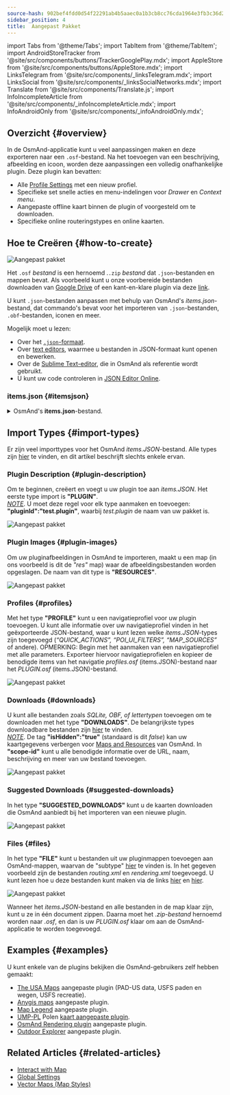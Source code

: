 ```yaml
---
source-hash: 902bef4fdd0d54f22291ab4b5aaec0a1b3cb8cc76cda1964e3fb3c36d2adb6fb
sidebar_position: 4
title:  Aangepast Pakket
---
```


import Tabs from '@theme/Tabs';
import TabItem from '@theme/TabItem';
import AndroidStoreTracker from '@site/src/components/buttons/TrackerGooglePlay.mdx';
import AppleStore from '@site/src/components/buttons/AppleStore.mdx';
import LinksTelegram from '@site/src/components/_linksTelegram.mdx';
import LinksSocial from '@site/src/components/_linksSocialNetworks.mdx';
import Translate from '@site/src/components/Translate.js';
import InfoIncompleteArticle from '@site/src/components/_infoIncompleteArticle.mdx';
import InfoAndroidOnly from '@site/src/components/_infoAndroidOnly.mdx';


## Overzicht {#overview}

In de OsmAnd-applicatie kunt u veel aanpassingen maken en deze exporteren naar een `.osf`-bestand. Na het toevoegen van een beschrijving, afbeelding en icoon, worden deze aanpassingen een volledig onafhankelijke plugin. Deze plugin kan bevatten:

- Alle [Profile Settings](../personal/profiles.md) met een nieuw profiel.
- Specifieke set snelle acties en menu-indelingen voor *Drawer* en *Context menu*.
- Aangepaste offline kaart binnen de plugin of voorgesteld om te downloaden.
- Specifieke online routeringstypes en online kaarten.


## Hoe te Creëren {#how-to-create}

![Aangepast pakket](@site/static/img/plugins/custom/1.jpg)

Het `.osf` *bestand* is een hernoemd .`.zip` *bestand* dat `.json`-bestanden en mappen bevat. Als voorbeeld kunt u onze voorbereide bestanden downloaden van [Google Drive](https://drive.google.com/drive/folders/1wDPGThkdRi9_3UrCKROgt49qi-1gM6jk?usp=sharing) of een kant-en-klare plugin via deze [link](https://drive.google.com/open?id=1efZ01uAIL27aTQLLoTl8KYH-ts_WSRSe).  

U kunt `.json`-bestanden aanpassen met behulp van OsmAnd's *items.json*-bestand, dat commando's bevat voor het importeren van `.json`-bestanden, `.obf`-bestanden, iconen en meer.

Mogelijk moet u lezen:

- Over het [`.json`-formaat](https://en.wikipedia.org/wiki/JSON).
- Over [text editors](https://en.wikipedia.org/wiki/List_of_text_editors), waarmee u bestanden in JSON-formaat kunt openen en bewerken.
- Over de [Sublime Text-editor](https://en.wikipedia.org/wiki/Sublime_Text), die in OsmAnd als referentie wordt gebruikt.
- U kunt uw code controleren in [JSON Editor Online](https://jsoneditoronline.org/).


### items.json {#itemsjson}

<details>
<summary> OsmAnd's <b>items.json</b>-bestand. </summary> 

```
{
   "version":1,
   "items":[

      {
         "type":"PLUGIN",
         "pluginId":"test.plugin",
         "version" : 1,
         "icon": {
             "" : "@plugin-id.png"
             
         },
         "image": {
             "" :"@plugin-image.webp"
         },
         "name":{
            "":"Test Plugin",
            "ru":"Test Plugin: RU language"
         },
         "description":{
            "":"This package is a test package and displays test information.",
            "ru":"This package is a test package and displays test information. RU language."
         }
      },

      {
         "type":"RESOURCES",
         "pluginId":"test.plugin",
         "file":"res"
      },


      {
         "type":"DOWNLOADS",
         "pluginId":"test.plugin",
         "items":[
            {
               "path":"test",
               "name":{
                  "":"My offline maps",
                  "ru":"RU: My offline maps"
               },
               "icon":{
                  "":"ic_world_globe_dark"
               },
               "header-color":"#002E64",
               "description":{
                  "text":{
                     "":"This package is a collection of online and offline map sources of various types.",
                     "ru":"RU: This package is a collection of online and offline map sources of various types."
                  },
                  "button":[
                     {
                        "":"Telegram chat OsmAnd",
                        "url":"https:\/\/t.me\/OsmAndMaps"
                     }
                  ]
               }
            },
            {
               "scope-id":"offline-maps",
               "path":"test/Waterway",
               "header-color":"#002E64",
               "name":{
                  "":"Waterway",
                  "ru":"RU: waterway"
               },
               "icon":{
                  "":"ic_world_globe_dark"
               },
               "items":[
                  {
                     "name":{
                        "":"Offline Waterway map SA",
                        "ru":"RU: Offline Waterway map SA"
                     },
                     "filename":"waterway.obf.zip",
                     "type":"map",
                     "isHidden":"true",
                     "timestamp":1582994500,
                     "containerSize":28195301,
                     "contentSize":28195301,
                     "description":{
                        "text":{
                           "":"Zoom min: 0<br />Zoom max: 19<br />Countries: SA",
                           "ru":"RU: Zoom min: 0<br />Zoom max: 19<br />Countries: SA"
                        },
                        "image":[
                           "https://drive.google.com/uc?id=16HjUHsSWNgeQI0bmuup9ohpyrg6rWkHH&export=download"
                        ]
                     },
                     "downloadurl":"https://drive.google.com/uc?id=10iP2VZexHtHC0QLhACZ1QoEy-duNN5Wg&export=download",
                     "firstsubname":{
                        "":"Waterway",
                        "ru":"RU: Waterway"
                     },
                     "secondsubname":{
                        "":"",
                        "ru":""
                     }
                }
           ]
        }] 
    },

      {
         "type":"PROFILE",
         "pluginId":"test.plugin",
         "file":"bicycle_test.json",
         "appMode":{
            "iconColor":"RED",
            "iconName":"ic_action_motorcycle_dark",
            "locIcon":"BENTLEY",
            "navIcon":"BENTLEY",
            "order":32,
            "parent":"bicycle",
            "stringKey":"bicycle_test",
            "userProfileName" : "Test Prof"
         },
         "prefs" : {
            "drawer_logo": { "" : "@logo.png"},
            "drawer_url" : { "" : "https://osmand.net"},
            "drawer_items" : { "hidden" : ["dashboard"], "order" : ["map_markers", "my_places", "search"] },
            "context_menu_items" : {},
            "configure_map_items" : {},
            "route_service":"OSMAND",
            "renderer":"test-rendering.render.xml",
            "routing_profile":"routing-test.xml/test-car"
        }
      },

      {
         "type":"FILE",
         "pluginId":"test.plugin",
         "subtype" : "rendering_style",
         "file":"\/rendering\/test-rendering.render.xml"
      },

      {
         "type":"FILE",
         "pluginId":"test.plugin",
         "subtype" : "routing_config",
         "file":"\/routing\/routing-test.xml"
      },

      {
         "type":"SUGGESTED_DOWNLOADS",
         "pluginId":"test.plugin",
         "comment-1" : "search-type are latlon (closest by latlon), worldregion (by boundaries if name matches worldRegion downloadName as we do for default types), by default natural order, limit finds first N elements",
         "comment-2" : "predefined scope-id are @type of indexes.xml map, srtm_map, road_map, wikimap, wikivoyage, hillshade, slope, fonts, voice, depth ",
         "comment-3" : "names filters ignore case by name.contains(filterName)",
         "items": [{
             "scope-id" : "test-downloads",
             "limit" : 1,
             "search-type" : "latlon"
         }, {
             "scope-id" : "road_map",
             "names" : [
                 "Poland_lesser-poland_europe_2.obf.zip", "netherlands_noord-holland_europe"]
         }, {
             "scope-id" : "wikimap",
             "search-type" : "worldregion"
         }]
      },

      {
         "type":"NAVIGATION_ICONS",
         "pluginId":"test.plugin",
         "items" : [{
            "locationIcon": {
                 "" : "@bentley-car.png"
            },
            "locationIconId": "BENTLEY", 
            "navigationIcon": {
                 "" : "@bentley-car-moving.png"
            },
            "navigationIconId": "BENTLEY"
         }]
      },
      
      {
         "type":"QUICK_ACTIONS",
         "pluginId":"test.plugin",
         "items": [{
            "name": "Test quick action",
            "actionType": "osmbug.add",
            "params": "{\"dialog\":\"false\",\"message\":\"Message\"}"
          }]
      },

      {
         "type":"POI_UI_FILTERS",
         "pluginId":"test.plugin",
          "items": [{
                "name": "Test Search",
                "filterId": "test_search",
                "acceptedTypes": "{\"sustenance\":[\"bar\",\"alpine_hut\"]}"
            }]
      },

      {
         "type":"MAP_SOURCES",
         "pluginId":"test.plugin",
         "items": [{
            "sql": false,
            "name": "OsmAnd (test)",
            "minZoom": 1,
            "maxZoom": 19,
            "url": "https:\/\/tile.osmand.net\/hd\/{0}\/{1}\/{2}.png",
            "ellipsoid": false,
            "inverted_y": false,
            "timesupported": false,
            "expire": -1,
            "inversiveZoom": false,
            "ext": ".png",
            "tileSize": 512,
            "bitDensity": 8,
            "avgSize": 18000
        }]
      }
   ]
}

```

</details>


## Import Types {#import-types}

Er zijn veel importtypes voor het OsmAnd *items.JSON*-bestand. Alle types zijn [hier](https://github.com/osmandapp/Osmand/blob/r3.7/OsmAnd/src/net/osmand/plus/settings/backend/SettingsHelper.java#L133) te vinden, en dit artikel beschrijft slechts enkele ervan.

### Plugin Description {#plugin-description}

Om te beginnen, creëert en voegt u uw plugin toe aan *items.JSON*. Het eerste type import is **"PLUGIN"**.  
   *<u>NOTE</u>*. U moet deze regel voor elk type aanmaken en toevoegen: **"pluginId":"test.plugin"**, waarbij *test.plugin* de naam van uw pakket is.  

   ![Aangepast pakket](@site/static/img/plugins/custom/2.jpg)

### Plugin Images {#plugin-images}

Om uw pluginafbeeldingen in OsmAnd te importeren, maakt u een map (in ons voorbeeld is dit de *"res"* map) waar de afbeeldingsbestanden worden opgeslagen. De naam van dit type is **"RESOURCES"**.  

   ![Aangepast pakket](@site/static/img/plugins/custom/4.jpg)


### Profiles {#profiles}

Met het type **"PROFILE"** kunt u een navigatieprofiel voor uw plugin toevoegen. U kunt alle informatie over uw navigatieprofiel vinden in het geëxporteerde JSON-bestand, waar u kunt lezen welke *items.JSON*-types zijn toegevoegd (*“QUICK_ACTIONS”, “POI_UI_FILTERS”, “MAP_SOURCES”* of andere).
OPMERKING: Begin met het aanmaken van een navigatieprofiel met alle parameters. Exporteer hiervoor navigatieprofielen en kopieer de benodigde items van het navigatie *profiles.osf* (items.JSON)-bestand naar het *PLUGIN.osf* (items.JSON)-bestand.  

   ![Aangepast pakket](@site/static/img/plugins/custom/6.jpg)

### Downloads {#downloads}

U kunt alle bestanden zoals *SQLite, OBF, of lettertypen* toevoegen om te downloaden met het type **"DOWNLOADS"**. De belangrijkste types downloadbare bestanden zijn [hier](https://github.com/osmandapp/Osmand/blob/master/OsmAnd/src/net/osmand/plus/download/DownloadActivityType.java#L33) te vinden.  
   *<u>NOTE</u>*. De tag **"isHidden":"true"** (standaard is dit *false*) kan uw kaartgegevens verbergen voor [Maps and Resources](../personal/maps-resources.md#local-menu) van OsmAnd.  In **"scope-id"** kunt u alle benodigde informatie over de URL, naam, beschrijving en meer van uw bestand toevoegen.  

   ![Aangepast pakket](@site/static/img/plugins/custom/3.jpg)

### Suggested Downloads {#suggested-downloads}

In het type **"SUGGESTED_DOWNLOADS"** kunt u de kaarten downloaden die OsmAnd aanbiedt bij het importeren van een nieuwe plugin.  

   ![Aangepast pakket](@site/static/img/plugins/custom/7.jpg)

### Files {#files}

 In het type **"FILE"** kunt u bestanden uit uw pluginmappen toevoegen aan OsmAnd-mappen, waarvan de "subtype" [hier](https://github.com/osmandapp/Osmand/blob/r3.7/OsmAnd/src/net/osmand/plus/settings/backend/SettingsHelper.java#L1312) te vinden is. In het gegeven voorbeeld zijn de bestanden *routing.xml* en *rendering.xml* toegevoegd. U kunt lezen hoe u deze bestanden kunt maken via de links [hier](https://github.com/osmandapp/OsmAnd-resources/blob/master/routing/routing.xml) en [hier](https://github.com/osmandapp/OsmAnd-resources/tree/master/rendering_styles).  

   ![Aangepast pakket](@site/static/img/plugins/custom/8.jpg)

Wanneer het *items.JSON*-bestand en alle bestanden in de map klaar zijn, kunt u ze in één document zippen. Daarna moet het *.zip-bestand* hernoemd worden naar *.osf*, en dan is uw *PLUGIN.osf* klaar om aan de OsmAnd-applicatie te worden toegevoegd.


## Examples {#examples}

U kunt enkele van de plugins bekijken die OsmAnd-gebruikers zelf hebben gemaakt:

 - [The USA Maps](https://osmand.net/uploads/plugins/us.maps/2/us.maps-2.osf) aangepaste plugin (PAD-US data, USFS paden en wegen, USFS recreatie).
 - [Anygis maps](https://osmand.net/uploads/plugins/ru.anygis.plugin/2/ru.anygis.plugin-2.osf) aangepaste plugin.
 - [Map Legend](https://osmand.net/uploads/plugins/legend.plugin/1/legend.plugin-1.osf) aangepaste plugin.
 - [UMP-PL](https://ump.waw.pl/) Polen [kaart aangepaste plugin](https://osmand.net/uploads/plugins/UMP_map.plugin/1/UMP_map.plugin-1.osf).
 - [OsmAnd Rendering plugin](https://osmand.net/uploads/plugins/osmand.rendering.plugin/1/osmand.rendering.plugin-1.osf) aangepaste plugin.
 - [Outdoor Explorer](https://osmand.net/uploads/plugins/outdoor-explorer.plugin/1/outdoor-explorer.plugin-1.osf) aangepaste plugin.


## Related Articles {#related-articles}

- [Interact with Map](../../user/map/interact-with-map.md)
- [Global Settings](../../user/personal/global-settings.md)
- [Vector Maps (Map Styles)](../../user/map/vector-maps.md)